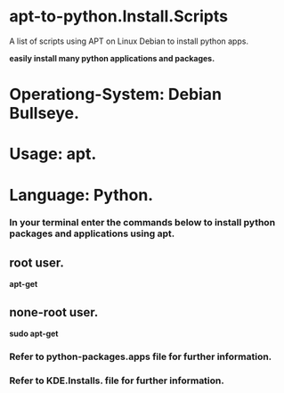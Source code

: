 # apt-to-python.Install.Scripts
A list of scripts using APT on Linux Debian to install python apps. 

**easily install many python applications and packages.**

# Operationg-System: Debian Bullseye.
# Usage: apt.
# Language: Python.

### In your terminal enter the commands below to install python packages and applications using apt.

## root user.
 **apt-get**
 
## none-root user.
 **sudo apt-get**
 

### Refer to python-packages.apps file for further information. 

### Refer to KDE.Installs. file for further information.
